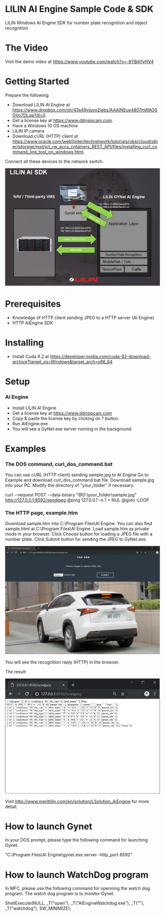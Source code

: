 # LILIN AI Engine Sample Code & SDK
LILIN Windows AI Engine SDK for number plate recognition and object recognition

# The Video
Visit the demo video at 
https://www.youtube.com/watch?v=-8YBdj1yHV4

# Getting Started
Prepare the following:

* Download LILIN AI Engine at https://www.dropbox.com/sh/43s49yjuvo2iebs/AAAINEue4807mWAO5GVo7DLqa?dl=0.
* Get a license key at https://www.ddnsipcam.com.
* Have a Windows 10 OS machine
* LILIN IP camera
* Download cURL (HTTP) client at https://www.oracle.com/webfolder/technetwork/tutorials/obe/cloud/objectstorage/restrict_rw_accs_cntainers_REST_API/files/installing_curl_command_line_tool_on_windows.html.

Connect all these devices to the network switch.

![alt tag](https://github.com/LILINOpenGitHub/LILIN-AI-Engine/blob/master/diagram.jpg?raw=true)

# Prerequisites

* Knowledge of HTTP client sending JPEG to a HTTP server (AI Engine)
* HTTP AiEngine SDK

# Installing

* Install Cuda 9.2 at https://developer.nvidia.com/cuda-92-download-archive?target_os=Windows&target_arch=x86_64

# Setup

### AI Engine
* Install LILIN AI Engine
* Get a license key at https://www.ddnsipcam.com
* Copy & paste the license key by clicking on ? button.
* Run AiEngine.exe
* You will see a GyNet.exe server running in the background.

# Examples

### The DOS command, curl_dos_command.bat
You can use cURL (HTTP client) sending sample.jpg to AI Engine
Go to Example and download curl_dos_command.bat file.
Download sample.jpg into your PC.
Modify the directory of "your_folder" if necessary.

curl --request POST --data-binary "@D:\your_folder\sample.jpg" http://127.0.0.1:8592/sendjpeg
@ping 127.0.0.1 -n 1 > NUL
@goto :LOOP

### The HTTP page, example.htm
Download sample.htm into C:\Program Files\AI Engine.
You can also find sample.html at C:\Program Files\AI Engine.
Load sample.htm as private mode in your browser.
Click Choose button for loading a JPEG file with a number plate.
Click Submit button for sending the JPEG to GyNet.exe.

![alt tag](https://github.com/LILINOpenGitHub/LILIN-AI-Engine/blob/master/loadfile.jpg?raw=true)

You will see the recognition reply (HTTP) in the browser.

The result:

![alt tag](https://github.com/LILINOpenGitHub/LILIN-AI-Engine/blob/master/return.jpg?raw=true)

Visit http://www.meritlilin.com/en/solution/LSolution_AiEngine for more detail.

# How to launch Gynet
In your DOS prompt, please type the following command for launching Gynet.

"C:\Program Files\AI Engine\gynet.exe server -http_port 8592"

# How to launch WatchDog program
In MFC, please use the following command for openning the watch dog program.  The watch dog program is to monitor Gynet.

ShellExecute(NULL, _T("open"), _T("AIEngineWatchdog.exe"), _T(""), _T("watchdog"), SW_MINIMIZE);


